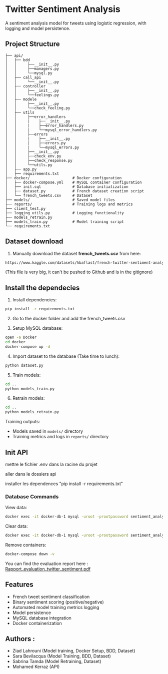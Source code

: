 # Twitter Sentiment Analysis

A sentiment analysis model for tweets using logistic regression, with logging and model persistence.

## Project Structure

```
├── api/                 
│   ├── bdd    
│   │     ├──__init__.py    
│   │     ├──managers.py 
│   │     └──mysql.py    
│   ├── call_api         
│   │     └──__init__.py 
│   ├── controller       
│   │     ├──__init__.py 
│   │     └──feelings.py
│   ├── modele           
│   │     ├──__init__.py 
│   │     └──check_feeling.py  
│   ├── utils
│   │     ├──error_handlers    
│   │     |    ├──__init__.py
│   │     |    ├──error_handlers.py
│   │     |    └──mysql_error_handlers.py
│   │     ├──errors 
│   │     |    ├──__init__.py
│   │     |    ├──errors.py
│   │     |    └──mysql_errors.py
│   │     ├──__init__.py 
│   │     ├──check_env.py  
│   │     ├──check_response.py  
│   │     └──utils.py
│   ├── app.py
│   ├── requirements.txt
├── docker/                   # Docker configuration
│   ├── docker-compose.yml    # MySQL container configuration
│   ├── init.sql              # Database initialization
│   ├── dataset.py            # French dataset creation script
│   └── french_tweets.csv     # Dataset
├── models/                   # Saved model files        
├── reports/                  # Training logs and metrics
├── client_test.py
├── logging_utils.py          # Logging functionality
├── models_retrain.py
├── models_train.py           # Model training script
└── requirements.txt
```

## Dataset download
1. Manually download the dataset  **french_tweets.csv** from here:
```bash
https://www.kaggle.com/datasets/hbaflast/french-twitter-sentiment-analysis?phase=FinishSSORegistration&returnUrl=%2Fdatasets%2Fhbaflast%2Ffrench-twitter-sentiment-analysis%2Fversions%2F1%3Fresource%3Ddownload&SSORegistrationToken=CfDJ8L6iRjDIPSpBmzHrPOUWaz0Qc7EZQxDlIH3ojNAiyTq-x7B_UEjscesGAcqbYanO-tmnKCJUJCHf38UJ3GMoCTvW6kGox7C5XvEpvyTM5caRcDLUgMrjGt7mUSDqC_3JvcEYCY8Kh33RzGli-GJaTCiszXlEP-Ur_tYPKdshLsdbe1wt7sScN-zXYThlmYHtJw9qkl7Z5nlpb51g5ZMe-XSdtik18kLfMdE0gzN8r9CdARA-UKj3kYCfQ9ooRUJwKeR_bvq2ttf97KC2h6kKxjkDUp13rlhtRDuTeHwiqJjqO5LKMbWzTu7NCrHttV1EzakNl8uEUysXddDBq-RtSBM&DisplayName=Sara+Bevilacqua&select=french_tweets.csv
```
(This file is very big, it can't be pushed to Github and is in the gitignore)

## Install the dependecies

1. Install dependencies:

```bash
pip install -r requirements.txt
```

2. Go to the docker folder and add the french_tweets.csv

3. Setup MySQL database:

```bash
open -a Docker
cd docker
docker-compose up -d
```

4. Import dataset to the database (Take time to lunch):

```bash
python dataset.py
```

5. Train models:

```bash
cd ..
python models_train.py
```

6. Retrain models:

```bash
cd ..
python models_retrain.py
```

Training outputs:

- Models saved in `models/` directory
- Training metrics and logs in `reports/` directory

## Init API

mettre le fichier .env dans la racine du projet

aller dans le dossiers api

installer les dependences "pip install -r requirements.txt"


### Database Commands

View data:

```bash
docker exec -it docker-db-1 mysql -uroot -prootpassword sentiment_analysis -e "SELECT * FROM tweets;"
```

Clear data:

```bash
docker exec -it docker-db-1 mysql -uroot -prootpassword sentiment_analysis -e "DELETE FROM tweets;"
```

Remove containers:

```bash
docker-compose down -v
```

You can find the evaluation report here : [Rapport_evaluation_twitter_sentiment.pdf](Rapport_evaluation_twitter_sentiment.pdf)


## Features

- French tweet sentiment classification
- Binary sentiment scoring (positive/negative)
- Automated model training metrics logging
- Model persistence
- MySQL database integration
- Docker containerization

## Authors :
- Ziad Lahrouni (Model training, Docker Setup, BDD, Dataset)
- Sara Bevilacqua (Model Training, BDD,  Dataset)
- Sabrina Tamda (Model Retraining, Dataset)
- Mohamed Kerraz (API)
